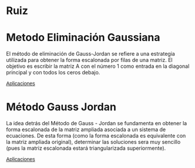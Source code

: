 # Ruiz

# Metodo Eliminación Gaussiana

El método de eliminación de Gauss-Jordan se refiere a una estrategia utilizada para obtener la forma escalonada por filas de una matriz. El objetivo es escribir la matriz  A
  con el número 1 como entrada en la diagonal principal y con todos los ceros debajo.

  <a href="https://github.com/Ruiz2504/Ruiz/blob/main/Eliminaci%C3%B3n%20Gaussiana.zip"> <font font face = "arial"> Aplicaciones </font> </a>

# Método Gauss Jordan

La idea detrás del Método de Gauss - Jordan se fundamenta en obtener la forma escalonada de la matriz ampliada asociada a un sistema de ecuaciones. De esta forma (como la forma escalonada es equivalente con la matriz ampliada original), determinar las soluciones sera muy sencillo (pues la matriz escalonada estará triangularizada superiormente).

<a href="https://github.com/Ruiz2504/Ruiz/blob/main/Gauss%20Jordan.zip"> <font font face = "arial"> Aplicaciones </font> </a>

